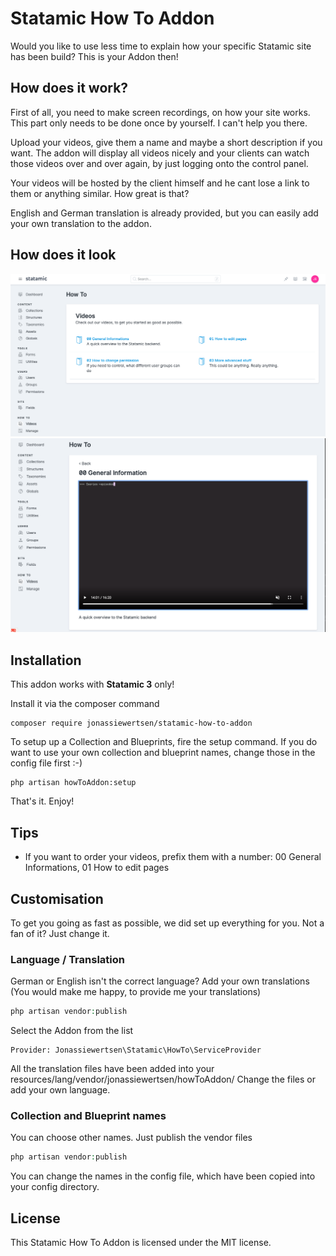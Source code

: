 # Statamic How To Addon

Would you like to use less time to explain how your specific Statamic site has been build? This is your Addon then!

## How does it work?

First of all, you need to make screen recordings, on how your site works. This part only needs to be done once by 
yourself. I can't help you there.

Upload your videos, give them a name and maybe a short description if you want. The addon will display all videos nicely 
and your clients can watch those videos over and over again, by just logging onto the control panel. 

Your videos will be hosted by the client himself and he cant lose a link to them or anything similar. How great is that?

English and German translation is already provided, but you can easily add your own translation to the addon. 

## How does it look

<img src="https://github.com/jonassiewertsen/statamic-how-to-addon/blob/master/HowToAddon-index.png?raw=true" alt="How To Addon Overview">

<img src="https://github.com/jonassiewertsen/statamic-how-to-addon/blob/master/HowToAddon-show.png?raw=true" alt="How To Addon Single Video">

## Installation 

This addon works with **Statamic 3** only!

Install it via the composer command
```
composer require jonassiewertsen/statamic-how-to-addon
```

To setup up a Collection and Blueprints, fire the setup command.
If you do want to use your own collection and blueprint names, change those in the config file first :-)

```
php artisan howToAddon:setup
```

That's it. Enjoy!

## Tips

- If you want to order your videos, prefix them with a number: 00 General Informations, 01 How to edit pages  

## Customisation

To get you going as fast as possible, we did set up everything for you. Not a fan of it? Just change it.

### Language / Translation

German or English isn't the correct language? Add your own translations (You would make me happy, to provide me your translations)

```php
php artisan vendor:publish
```

Select the Addon from the list
```
Provider: Jonassiewertsen\Statamic\HowTo\ServiceProvider
```

All the translation files have been added into your resources/lang/vendor/jonassiewertsen/howToAddon/
Change the files or add your own language.

### Collection and Blueprint names

You can choose other names. Just publish the vendor files

```php
php artisan vendor:publish
```

You can change the names in the config file, which have been copied into your config directory.

## License
This Statamic How To Addon is licensed under the MIT license.
